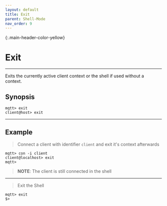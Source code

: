 ```yaml
---
layout: default
title: Exit
parent: Shell-Mode
nav_order: 9
--- 
```


{:.main-header-color-yellow}
# Exit
***

Exits the currently active client context or the shell if used without a context.

## Synopsis

```
mqtt> exit
client@host> exit
```
***

## Example

> Connect a client with identifier ``client`` and exit it's context afterwards

```
mqtt> con -i client
client@localhost> exit
mqtt>
```

> **NOTE**: The client is still connected in the shell

***

> Exit the Shell
```
mqtt> exit
$> 
```


